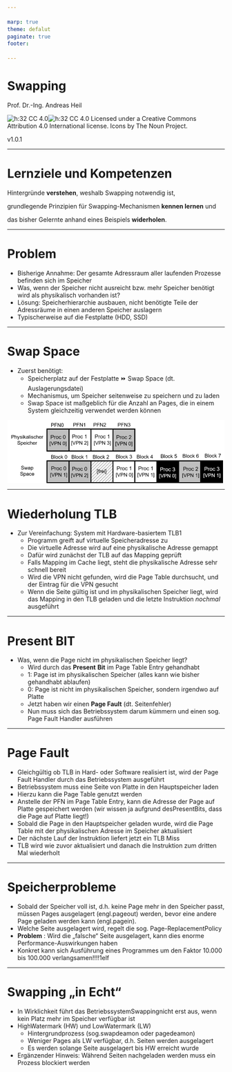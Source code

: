 ```yaml
---

marp: true
theme: defalut
paginate: true
footer: 

---
```

<style>
img[alt~="center"] {
  display: block;
  margin: 0 auto;
}
</style>
# Swapping

Prof. Dr.-Ing. Andreas Heil

![h:32 CC 4.0](../img/cc.svg)![h:32 CC 4.0](../img/by.svg) Licensed under a Creative Commons Attribution 4.0 International license. Icons by The Noun Project.

<!--version-->
v1.0.1
<!--/version-->

---

# Lernziele und Kompetenzen

Hintergründe **verstehen**, weshalb Swapping notwendig ist,

grundlegende Prinzipien für Swapping-Mechanismen **kennen lernen** und

das bisher Gelernte anhand eines Beispiels **widerholen**.

---

# Problem

  * Bisherige Annahme: Der gesamte Adressraum aller laufenden Prozesse befinden sich im Speicher
  * Was\, wenn der Speicher nicht ausreicht bzw\. mehr Speicher benötigt wird als physikalisch vorhanden ist?
  * Lösung: Speicherhierarchie ausbauen\, nicht benötigte Teile der Adressräume in einen anderen Speicher auslagern
  * Typischerweise auf die Festplatte \(HDD\, SSD\)

---

# Swap Space

* Zuerst benötigt:
  * Speicherplatz auf der Festplatte ⏩ Swap Space (dt. Auslagerungsdatei)
  * Mechanismus, um Speicher seitenweise zu speichern und zu laden
  * Swap Space ist maßgeblich für die Anzahl an Pages, die in einem System gleichzeitig verwendet werden können

![center w:600](../img/os.14.swapspace.de.png)

---

# Wiederholung TLB

* Zur Vereinfachung: System mit Hardware\-basiertem TLB1
  * Programm greift auf virtuelle Speicheradresse zu
  * Die virtuelle Adresse wird auf eine physikalische Adresse gemappt
  * Dafür wird zunächst der TLB auf das Mapping geprüft
  * Falls Mapping im Cache liegt\, steht die physikalische Adresse sehr schnell bereit
  * Wird die VPN nicht gefunden\, wird die Page Table durchsucht\, und der Eintrag für die VPN gesucht
  * Wenn die Seite gültig ist und im physikalischen Speicher liegt\, wird das Mapping in den TLB geladen und die letzte Instruktion _nochmal_ ausgeführt

---

# Present BIT

* Was\, wenn die Page nicht im physikalischen Speicher liegt?
  * Wird durch das __Present__  __Bit__ im Page Table Entry gehandhabt
  * 1: Page ist im physikalischen Speicher \(alles kann wie bisher gehandhabt ablaufen\)
  * 0: Page ist nicht im physikalischen Speicher\, sondern irgendwo auf Platte
  * Jetzt haben wir einen __Page Fault__ \(dt\. Seitenfehler\)
  * Nun muss sich das Betriebssystem darum kümmern und einen sog\. Page Fault Handler ausführen

---

# Page Fault

  * Gleichgültig ob TLB in Hard\- oder Software realisiert ist\, wird der Page Fault Handler durch das Betriebssystem ausgeführt
  * Betriebssystem muss eine Seite von Platte in den Hauptspeicher laden
  * Hierzu kann die Page Table genutzt werden
  * Anstelle der PFN im Page Table Entry\, kann die Adresse der Page auf Platte gespeichert werden \(wir wissen ja aufgrund desPresentBits\, dass die Page auf Platte liegt\!\)
  * Sobald die Page in den Hauptspeicher geladen wurde\, wird die Page Table mit der physikalischen Adresse im Speicher aktualisiert
  * Der nächste Lauf der Instruktion liefert jetzt ein TLB Miss
  * TLB wird wie zuvor aktualisiert und danach die Instruktion zum dritten Mal wiederholt

---

# Speicherprobleme

  * Sobald der Speicher voll ist\, d\.h\. keine Page mehr in den Speicher passt\, müssen Pages ausgelagert \(engl\.pageout\) werden\, bevor eine andere Page geladen werden kann \(engl\.pagein\)\.
  * Welche Seite ausgelagert wird\, regelt die sog\. Page\-ReplacementPolicy
  * __Problem__ : Wird die „falsche“ Seite ausgelagert\, kann dies enorme Performance\-Auswirkungen haben
  * Konkret kann sich Ausführung eines Programmes um den Faktor 10\.000 bis 100\.000 verlangsamen\!\!\!\!1elf

---

# Swapping „in Echt“

  * In Wirklichkeit führt das BetriebssystemSwappingnicht erst aus\, wenn kein Platz mehr im Speicher verfügbar ist
  * HighWatermark \(HW\) und LowWatermark \(LW\)
    * Hintergrundprozess \(sog\.swapdeamon oder pagedeamon\)
    * Weniger Pages als LW verfügbar, d.h. Seiten werden ausgelagert
    * Es werden solange Seite ausgelagert bis HW erreicht wurde
  * Ergänzender Hinweis: Während Seiten nachgeladen werden muss ein Prozess blockiert werden